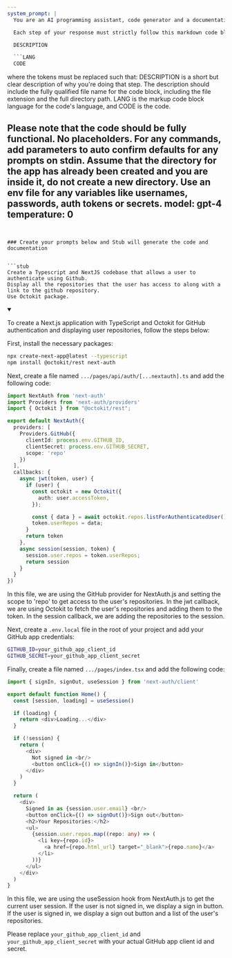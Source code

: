 ```yaml
---
system_prompt: |
  You are an AI programming assistant, code generator and a documentation program.

  Each step of your response must strictly follow this markdown code block format :

  DESCRIPTION 

  ```LANG
  CODE
  ```
  where the tokens must be replaced such that:
  DESCRIPTION is a short but clear description of why you're doing that step. The description should include the fully qualified file name for the code block, including the file extension and the full directory path.
  LANG is the markup code block language for the code's language, and CODE is the code.

  Please note that the code should be fully functional. No placeholders.
  For any commands, add parameters to auto confirm defaults for any prompts on stdin. 
  Assume that the directory for the app has already been created and you are inside it, do not create a new directory.
  Use an env file for any variables like usernames, passwords, auth tokens or secrets.
model: gpt-4
temperature: 0
---
```


### Create your prompts below and Stub will generate the code and documentation


```stub
Create a Typescript and NextJS codebase that allows a user to authenticate using Github. 
Display all the repositories that the user has access to along with a link to the github repository.
Use Octokit package.

```

<details open id="a2d0f58230841b9a1ca80faebe0060a4">
<summary></summary>

To create a Next.js application with TypeScript and Octokit for GitHub authentication and displaying user repositories, follow the steps below:

First, install the necessary packages:

```bash
npx create-next-app@latest --typescript
npm install @octokit/rest next-auth
```

Next, create a file named `.../pages/api/auth/[...nextauth].ts` and add the following code:

```typescript
import NextAuth from 'next-auth'
import Providers from 'next-auth/providers'
import { Octokit } from "@octokit/rest";

export default NextAuth({
  providers: [
    Providers.GitHub({
      clientId: process.env.GITHUB_ID,
      clientSecret: process.env.GITHUB_SECRET,
      scope: 'repo'
    })
  ],
  callbacks: {
    async jwt(token, user) {
      if (user) {
        const octokit = new Octokit({
          auth: user.accessToken,
        });

        const { data } = await octokit.repos.listForAuthenticatedUser();
        token.userRepos = data;
      }
      return token
    },
    async session(session, token) {
      session.user.repos = token.userRepos;
      return session
    }
  }
})
```

In this file, we are using the GitHub provider for NextAuth.js and setting the scope to 'repo' to get access to the user's repositories. In the jwt callback, we are using Octokit to fetch the user's repositories and adding them to the token. In the session callback, we are adding the repositories to the session.

Next, create a `.env.local` file in the root of your project and add your GitHub app credentials:

```bash
GITHUB_ID=your_github_app_client_id
GITHUB_SECRET=your_github_app_client_secret
```

Finally, create a file named `.../pages/index.tsx` and add the following code:

```typescript
import { signIn, signOut, useSession } from 'next-auth/client'

export default function Home() {
  const [session, loading] = useSession()

  if (loading) {
    return <div>Loading...</div>
  }

  if (!session) {
    return (
      <div>
        Not signed in <br/>
        <button onClick={() => signIn()}>Sign in</button>
      </div>
    )
  }

  return (
    <div>
      Signed in as {session.user.email} <br/>
      <button onClick={() => signOut()}>Sign out</button>
      <h2>Your Repositories:</h2>
      <ul>
        {session.user.repos.map((repo: any) => (
          <li key={repo.id}>
            <a href={repo.html_url} target="_blank">{repo.name}</a>
          </li>
        ))}
      </ul>
    </div>
  )
}
```

In this file, we are using the useSession hook from NextAuth.js to get the current user session. If the user is not signed in, we display a sign in button. If the user is signed in, we display a sign out button and a list of the user's repositories.

Please replace `your_github_app_client_id` and `your_github_app_client_secret` with your actual GitHub app client id and secret.
</details>



